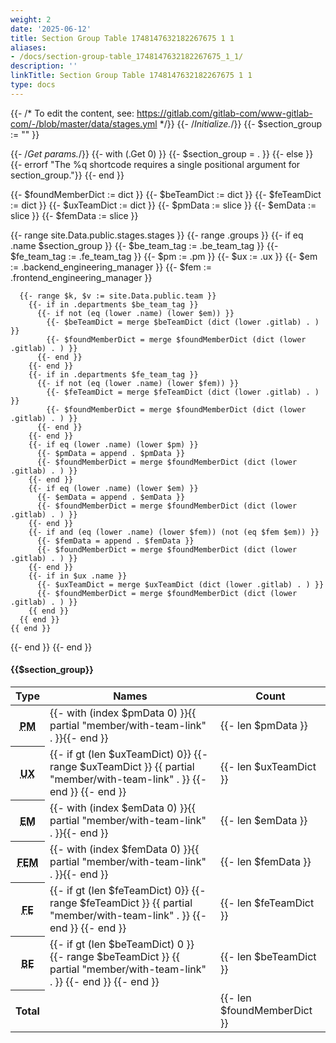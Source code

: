 ```yaml
---
weight: 2
date: '2025-06-12'
title: Section Group Table 1748147632182267675 1 1
aliases:
- /docs/section-group-table_1748147632182267675_1_1/
description: ''
linkTitle: Section Group Table 1748147632182267675 1 1
type: docs
---
```


{{- /* To edit the content, see: https://gitlab.com/gitlab-com/www-gitlab-com/-/blob/master/data/stages.yml */}}
{{- /*Initialize.*/}}
{{- $section_group := "" }}

{{- /*Get params.*/}}
{{- with (.Get 0) }}
  {{- $section_group = . }}
{{- else }}
  {{- errorf "The %q shortcode requires a single positional argument for section_group."}}
{{- end }}

{{- $foundMemberDict := dict }}
{{- $beTeamDict := dict }}
{{- $feTeamDict := dict }}
{{- $uxTeamDict := dict }}
{{- $pmData := slice }}
{{- $emData := slice }}
{{- $femData := slice }}

{{- range site.Data.public.stages.stages }}
  {{- range .groups }}
    {{- if eq .name $section_group }}
      {{- $be_team_tag := .be_team_tag }}
      {{- $fe_team_tag := .fe_team_tag }}
      {{- $pm := .pm }}
      {{- $ux := .ux }}
      {{- $em := .backend_engineering_manager }}
      {{- $fem := .frontend_engineering_manager }}

      {{- range $k, $v := site.Data.public.team }}
        {{- if in .departments $be_team_tag }}
          {{- if not (eq (lower .name) (lower $em)) }}
            {{- $beTeamDict = merge $beTeamDict (dict (lower .gitlab) . ) }}
            {{- $foundMemberDict = merge $foundMemberDict (dict (lower .gitlab) . ) }}
          {{- end }}
        {{- end }}
        {{- if in .departments $fe_team_tag }}
          {{- if not (eq (lower .name) (lower $fem)) }}
            {{- $feTeamDict = merge $feTeamDict (dict (lower .gitlab) . ) }}
            {{- $foundMemberDict = merge $foundMemberDict (dict (lower .gitlab) . ) }}
          {{- end }}
        {{- end }}
        {{- if eq (lower .name) (lower $pm) }}
          {{- $pmData = append . $pmData }}
          {{- $foundMemberDict = merge $foundMemberDict (dict (lower .gitlab) . ) }}
        {{- end }}
        {{- if eq (lower .name) (lower $em) }}
          {{- $emData = append . $emData }}
          {{- $foundMemberDict = merge $foundMemberDict (dict (lower .gitlab) . ) }}
        {{- end }}
        {{- if and (eq (lower .name) (lower $fem)) (not (eq $fem $em)) }}
          {{- $femData = append . $femData }}
          {{- $foundMemberDict = merge $foundMemberDict (dict (lower .gitlab) . ) }}
        {{- end }}
        {{- if in $ux .name }}
          {{- $uxTeamDict = merge $uxTeamDict (dict (lower .gitlab) . ) }}
          {{- $foundMemberDict = merge $foundMemberDict (dict (lower .gitlab) . ) }}
        {{ end }}
      {{ end }}
    {{ end }}
  {{- end }}
{{- end }}

#### {{$section_group}}

<table>
  <thead>
    <tr>
      <th>Type</th>
      <th>Names</th>
      <th>Count</th>
    </tr>
  </thead>
  <tbody>
    <tr>
      <th><abbr title="Product Manager">PM</abbr></th>
      <td>{{- with (index $pmData 0) }}{{ partial "member/with-team-link" . }}{{- end }}</td>
      <td>{{- len $pmData }}</td>
    </tr>
    <tr>
      <th><abbr title="User Research">UX</abbr></th>
      <td>{{- if gt (len $uxTeamDict) 0}}
          {{- range $uxTeamDict }}
            {{ partial "member/with-team-link" . }}
          {{- end }}
        {{- end }}</td>
      <td>{{- len $uxTeamDict }}</td>
    </tr>
    <tr>
      <th><abbr title="Engineering Manager">EM</abbr></th>
      <td>{{- with (index $emData 0) }}{{ partial "member/with-team-link" . }}{{- end }}</td>
      <td>{{- len $emData }}</td>
    </tr>
    <tr>
      <th><abbr title="Frontend Engineering Manager">FEM</abbr></th>
      <td>{{- with (index $femData 0) }}{{ partial "member/with-team-link" . }}{{- end }}</td>
      <td>{{- len $femData }}</td>
    </tr>
    <tr>
      <th><abbr title="Frontend">FE</abbr></th>
      <td>{{- if gt (len $feTeamDict) 0}}
            {{- range $feTeamDict }}
              {{ partial "member/with-team-link" . }}
            {{- end }}
          {{- end }}</td>
      <td>{{- len $feTeamDict }}</td>
    </tr>
    <tr>
      <th><abbr title="Backend">BE</abbr></th>
      <td>{{- if gt (len $beTeamDict) 0 }}
            {{- range $beTeamDict }}
              {{ partial "member/with-team-link" . }}
            {{- end }}
          {{- end }}</td>
      <td>{{- len $beTeamDict }}</td>
    </tr>
    <tr>
      <th>Total</th>
      <td></td>
      <td>{{- len $foundMemberDict }}</td>
    </tr>
  </tbody>
</table>
